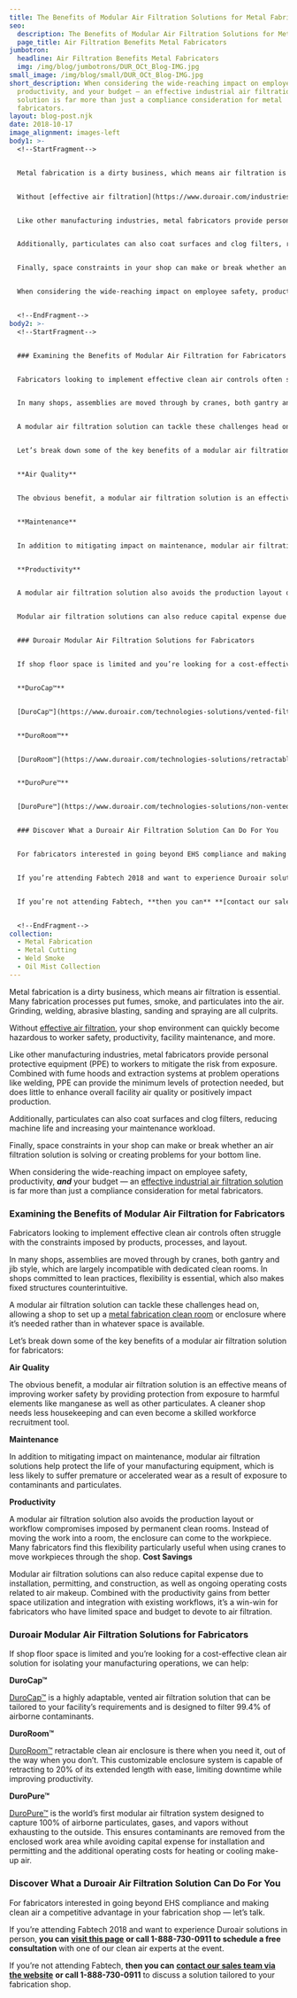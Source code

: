 ```yaml
---
title: The Benefits of Modular Air Filtration Solutions for Metal Fabricators
seo:
  description: The Benefits of Modular Air Filtration Solutions for Metal Fabricators
  page_title: Air Filtration Benefits Metal Fabricators
jumbotron:
  headline: Air Filtration Benefits Metal Fabricators
  img: /img/blog/jumbotrons/DUR_OCt_Blog-IMG.jpg
small_image: /img/blog/small/DUR_OCt_Blog-IMG.jpg
short_description: When considering the wide-reaching impact on employee safety,
  productivity, and your budget — an effective industrial air filtration
  solution is far more than just a compliance consideration for metal
  fabricators.
layout: blog-post.njk
date: 2018-10-17
image_alignment: images-left
body1: >-
  <!--StartFragment-->


  Metal fabrication is a dirty business, which means air filtration is essential. Many fabrication processes put fumes, smoke, and particulates into the air. Grinding, welding, abrasive blasting, sanding and spraying are all culprits.


  Without [effective air filtration](https://www.duroair.com/industries/metal-fabrication/), your shop environment can quickly become hazardous to worker safety, productivity, facility maintenance, and more.


  Like other manufacturing industries, metal fabricators provide personal protective equipment (PPE) to workers to mitigate the risk from exposure. Combined with fume hoods and extraction systems at problem operations like welding, PPE can provide the minimum levels of protection needed, but does little to enhance overall facility air quality or positively impact production.


  Additionally, particulates can also coat surfaces and clog filters, reducing machine life and increasing your maintenance workload.


  Finally, space constraints in your shop can make or break whether an air filtration solution is solving or creating problems for your bottom line.


  When considering the wide-reaching impact on employee safety, productivity, ***and*** your budget — an [effective industrial air filtration solution](https://www.duroair.com/industries/metal-fabrication/) is far more than just a compliance consideration for metal fabricators.


  <!--EndFragment-->
body2: >-
  <!--StartFragment-->


  ### Examining the Benefits of Modular Air Filtration for Fabricators


  Fabricators looking to implement effective clean air controls often struggle with the constraints imposed by products, processes, and layout.


  In many shops, assemblies are moved through by cranes, both gantry and jib style, which are largely incompatible with dedicated clean rooms. In shops committed to lean practices, flexibility is essential, which also makes fixed structures counterintuitive.


  A modular air filtration solution can tackle these challenges head on, allowing a shop to set up a [metal fabrication clean room](https://www.duroair.com/industries/metal-fabrication/) or enclosure where it’s needed rather than in whatever space is available.


  Let’s break down some of the key benefits of a modular air filtration solution for fabricators:


  **Air Quality**


  The obvious benefit, a modular air filtration solution is an effective means of improving worker safety by providing protection from exposure to harmful elements like manganese as well as other particulates. A cleaner shop needs less housekeeping and can even become a skilled workforce recruitment tool.


  **Maintenance**


  In addition to mitigating impact on maintenance, modular air filtration solutions help protect the life of your manufacturing equipment, which is less likely to suffer premature or accelerated wear as a result of exposure to contaminants and particulates.


  **Productivity**


  A modular air filtration solution also avoids the production layout or workflow compromises imposed by permanent clean rooms. Instead of moving the work into a room, the enclosure can come to the workpiece. Many fabricators find this flexibility particularly useful when using cranes to move workpieces through the shop. **Cost Savings**


  Modular air filtration solutions can also reduce capital expense due to installation, permitting, and construction, as well as ongoing operating costs related to air makeup. Combined with the productivity gains from better space utilization and integration with existing workflows, it’s a win-win for fabricators who have limited space and budget to devote to air filtration.


  ### Duroair Modular Air Filtration Solutions for Fabricators


  If shop floor space is limited and you’re looking for a cost-effective clean air solution for isolating your manufacturing operations, we can help:


  **DuroCap™**


  [DuroCap™](https://www.duroair.com/technologies-solutions/vented-filtration-solutions/) is a highly adaptable, vented air filtration solution that can be tailored to your facility’s requirements and is designed to filter 99.4% of airborne contaminants.


  **DuroRoom™**


  [DuroRoom™](https://www.duroair.com/technologies-solutions/retractable-enclosure-systems/) retractable clean air enclosure is there when you need it, out of the way when you don’t. This customizable enclosure system is capable of retracting to 20% of its extended length with ease, limiting downtime while improving productivity.


  **DuroPure™**


  [DuroPure™](https://www.duroair.com/technologies-solutions/non-vented-air-recycling-filtration-solutions/) is the world’s first modular air filtration system designed to capture 100% of airborne particulates, gases, and vapors without exhausting to the outside. This ensures contaminants are removed from the enclosed work area while avoiding capital expense for installation and permitting and the additional operating costs for heating or cooling make-up air.


  ### Discover What a Duroair Air Filtration Solution Can Do For You


  For fabricators interested in going beyond EHS compliance and making clean air a competitive advantage in your fabrication shop — let’s talk.


  If you’re attending Fabtech 2018 and want to experience Duroair solutions in person, **you can** **[visit this page](http://air.duroair.com/fabtech-2018)** **or call 1-888-730-0911 to schedule a free consultation** with one of our clean air experts at the event.


  If you’re not attending Fabtech, **then you can** **[contact our sales team via the website](https://www.duroair.com/contact-us/)** **or call 1-888-730-0911** to discuss a solution tailored to your fabrication shop.


  <!--EndFragment-->
collection:
  - Metal Fabrication
  - Metal Cutting
  - Weld Smoke
  - Oil Mist Collection
---
```


Metal fabrication is a dirty business, which means air filtration is essential. Many fabrication processes put fumes, smoke, and particulates into the air. Grinding, welding, abrasive blasting, sanding and spraying are all culprits.

Without [effective air filtration](https://www.duroair.com/industries/metal-fabrication/), your shop environment can quickly become hazardous to worker safety, productivity, facility maintenance, and more.

Like other manufacturing industries, metal fabricators provide personal protective equipment (PPE) to workers to mitigate the risk from exposure. Combined with fume hoods and extraction systems at problem operations like welding, PPE can provide the minimum levels of protection needed, but does little to enhance overall facility air quality or positively impact production.

Additionally, particulates can also coat surfaces and clog filters, reducing machine life and increasing your maintenance workload.

Finally, space constraints in your shop can make or break whether an air filtration solution is solving or creating problems for your bottom line.

When considering the wide-reaching impact on employee safety, productivity, **_and_** your budget — an [effective industrial air filtration solution](https://www.duroair.com/industries/metal-fabrication/) is far more than just a compliance consideration for metal fabricators.

### Examining the Benefits of Modular Air Filtration for Fabricators

Fabricators looking to implement effective clean air controls often struggle with the constraints imposed by products, processes, and layout.

In many shops, assemblies are moved through by cranes, both gantry and jib style, which are largely incompatible with dedicated clean rooms. In shops committed to lean practices, flexibility is essential, which also makes fixed structures counterintuitive.

A modular air filtration solution can tackle these challenges head on, allowing a shop to set up a [metal fabrication clean room](https://www.duroair.com/industries/metal-fabrication/) or enclosure where it’s needed rather than in whatever space is available.

Let’s break down some of the key benefits of a modular air filtration solution for fabricators:

**Air Quality**

The obvious benefit, a modular air filtration solution is an effective means of improving worker safety by providing protection from exposure to harmful elements like manganese as well as other particulates. A cleaner shop needs less housekeeping and can even become a skilled workforce recruitment tool.

**Maintenance**

In addition to mitigating impact on maintenance, modular air filtration solutions help protect the life of your manufacturing equipment, which is less likely to suffer premature or accelerated wear as a result of exposure to contaminants and particulates.

**Productivity**

A modular air filtration solution also avoids the production layout or workflow compromises imposed by permanent clean rooms. Instead of moving the work into a room, the enclosure can come to the workpiece. Many fabricators find this flexibility particularly useful when using cranes to move workpieces through the shop.  **Cost Savings**

Modular air filtration solutions can also reduce capital expense due to installation, permitting, and construction, as well as ongoing operating costs related to air makeup. Combined with the productivity gains from better space utilization and integration with existing workflows, it’s a win-win for fabricators who have limited space and budget to devote to air filtration.

### Duroair Modular Air Filtration Solutions for Fabricators

If shop floor space is limited and you’re looking for a cost-effective clean air solution for isolating your manufacturing operations, we can help:

**DuroCap™**

[DuroCap™](https://www.duroair.com/technologies-solutions/vented-filtration-solutions/) is a highly adaptable, vented air filtration solution that can be tailored to your facility’s requirements and is designed to filter 99.4% of airborne contaminants.

**DuroRoom™**

[DuroRoom™](https://www.duroair.com/technologies-solutions/retractable-enclosure-systems/) retractable clean air enclosure is there when you need it, out of the way when you don’t. This customizable enclosure system is capable of retracting to 20% of its extended length with ease, limiting downtime while improving productivity.

**DuroPure™**

[DuroPure™](https://www.duroair.com/technologies-solutions/non-vented-air-recycling-filtration-solutions/) is the world’s first modular air filtration system designed to capture 100% of airborne particulates, gases, and vapors without exhausting to the outside. This ensures contaminants are removed from the enclosed work area while avoiding capital expense for installation and permitting and the additional operating costs for heating or cooling make-up air.

### Discover What a Duroair Air Filtration Solution Can Do For You

For fabricators interested in going beyond EHS compliance and making clean air a competitive advantage in your fabrication shop — let’s talk.

If you’re attending Fabtech 2018 and want to experience Duroair solutions in person, **you can** **[visit this page](http://air.duroair.com/fabtech-2018)** **or call 1-888-730-0911 to schedule a free consultation** with one of our clean air experts at the event.

If you’re not attending Fabtech, **then you can** **[contact our sales team via the website](https://www.duroair.com/contact-us/)** **or call 1-888-730-0911** to discuss a solution tailored to your fabrication shop.
